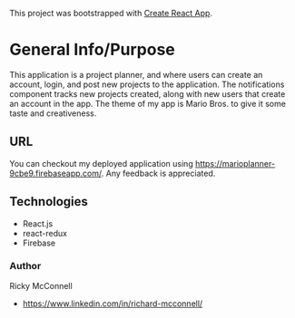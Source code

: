 This project was bootstrapped with [Create React App](https://github.com/facebook/create-react-app).

# General Info/Purpose 
This application is a project planner, and where users can create an account, login, and post new projects to the application. The notifications component tracks new projects created, along with new users that create an account in the app. The theme of my app is Mario Bros. to give it some taste and creativeness. 

## URL
You can checkout my deployed application using https://marioplanner-9cbe9.firebaseapp.com/. Any feedback is appreciated. 

## Technologies
* React.js
* react-redux
* Firebase

### Author
Ricky McConnell
* https://www.linkedin.com/in/richard-mcconnell/
